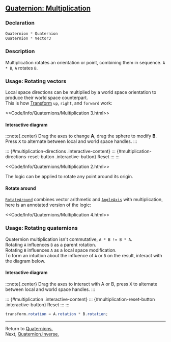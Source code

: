 ## [Quaternion: Multiplication](https://docs.unity3d.com/ScriptReference/Quaternion-operator_multiply.html)
### Declaration
```csharp
Quaternion * Quaternion
Quaternion * Vector3
```

### Description
Multiplication rotates an orientation or point, combining them in sequence. `A * B`, `A` rotates `B`.

### Usage: Rotating vectors

Local space directions can be multiplied by a world space orientation to produce their world space counterpart.  
This is how [Transform](https://docs.unity3d.com/ScriptReference/Transform.html) `up`, `right`, and `forward` work:  

<<Code/Info/Quaternions/Multiplication 3.html>>  

#### Interactive diagram

:::note{.center}
Drag the axes to change **A**, drag the sphere to modify **B**.  
Press <kbd>X</kbd> to alternate between local and world space handles.
:::

::: {#multiplication-directions .interactive-content}
::: {#multiplication-directions-reset-button .interactive-button}
Reset
:::
:::
<script type="module" src="/Scripts/Interactive/Quaternions/multiplication-directions.js?v=1.0.0"></script>
<<Code/Info/Quaternions/Multiplication 2.html>>

The logic can be applied to rotate any point around its origin.  

#### Rotate around
[`RotateAround`](https://docs.unity3d.com/ScriptReference/Transform.RotateAround.html) combines vector arithmetic and [`AngleAxis`](AngleAxis.md) with multiplication, here is an annotated version of the logic:  

<<Code/Info/Quaternions/Multiplication 4.html>>  

### Usage: Rotating quaternions
Quaternion multiplication isn't commutative, `A * B != B * A`.  
Rotating `A` influences `B` as a parent rotation.  
Rotating `B` influences `A` as a local space modification.  
To form an intuition about the influence of `A` or `B` on the result, interact with the diagram below.

#### Interactive diagram

:::note{.center}
Drag the axes to interact with A or B, press <kbd>X</kbd> to alternate between local and world space handles.
:::

::: {#multiplication .interactive-content}
::: {#multiplication-reset-button .interactive-button}
Reset
:::
:::
<script type="module" src="/Scripts/Interactive/Quaternions/multiplication.js?v=1.0.0"></script>

```csharp
transform.rotation = A.rotation * B.rotation;
```

---
Return to [Quaternions.](../Quaternions.md)  
Next, [Quaternion.Inverse.](Inverse.md)